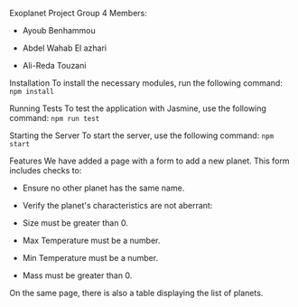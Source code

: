 Exoplanet Project
Group 4 Members:
 - Ayoub Benhammou

 - Abdel Wahab El azhari

 - Ali-Reda Touzani

Installation
To install the necessary modules, run the following command:
```npm install```

Running Tests
To test the application with Jasmine, use the following command:
```npm run test```

Starting the Server
To start the server, use the following command:
```npm start```

Features
We have added a page with a form to add a new planet. This form includes checks to:

 - Ensure no other planet has the same name.

 - Verify the planet's characteristics are not aberrant:

 - Size must be greater than 0.

 - Max Temperature must be a number.

 - Min Temperature must be a number.

 - Mass must be greater than 0.

On the same page, there is also a table displaying the list of planets.
